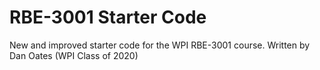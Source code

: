 # RBE-3001 Starter Code
New and improved starter code for the WPI RBE-3001 course.
Written by Dan Oates (WPI Class of 2020)
